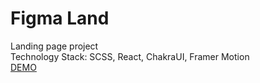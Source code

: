 # Figma Land

Landing page project \
Technology Stack: SCSS, React, ChakraUI, Framer Motion \
[DEMO](https://kuznetsova-anastasiia.github.io/landing-project/)
